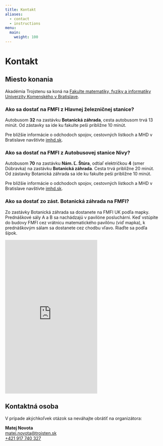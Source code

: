 ```yaml
---
title: Kontakt
aliases:
  - contact
  - instructions
menu:
  main:
    weight: 100
---
```


# Kontakt

## Miesto konania

Akadémia Trojstenu sa koná na [Fakulte matematiky, fyziky a informatiky Univerzity Komenského v Bratislave](https://fmph.uniba.sk).

### Ako sa dostať na FMFI z Hlavnej železničnej stanice?

Autobusom **32** na zastávku **Botanická záhrada**, cesta autobusom trvá 13 minút. Od zástavky sa ide ku fakulte peši približne 10 minút.

Pre bližšie informácie o odchodoch spojov, cestovných lístkoch a MHD v Bratislave navštívte [imhd.sk](https://imhd.sk/ba/mhd).

### Ako sa dostať na FMFI z Autobusovej stanice Nivy?

Autobusom **70** na zastávku **Nám. Ľ. Štúra**, odtiaľ električkou **4** (smer Dúbravka) na zastávku **Botanická záhrada**. Cesta trvá približne 20 minút. Od zástavky Botanická záhrada sa ide ku fakulte peši približne 10 minút.

Pre bližšie informácie o odchodoch spojov, cestovných lístkoch a MHD v Bratislave navštívte [imhd.sk](https://imhd.sk/ba/mhd).

### Ako sa dostať zo zást. Botanická záhrada na FMFI?

Zo zastávky Botanická záhrada sa dostanete na FMFI UK podľa mapky. Prednáškové sály A a B sa nachádzajú v pavilóne posluchárni. Keď vstúpite do budovy FMFI cez vrátnicu matematického pavilónu (viď mapka), k prednáškovým sálam sa dostanete cez chodbu vľavo. Riaďte sa podľa šípok.

<!-- majakepavu pre fyz vratnicu, folasefura pre mat vratnicu -->
<iframe style="border:none" src="https://en.frame.mapy.cz/s/folasefura" class="w-full" height="500" frameborder="0"></iframe>

## Kontaktná osoba

V prípade akýchkoľvek otázok sa neváhajte obrátiť na organizátora:

**Matej Novota**\
matej.novota@trojsten.sk\
[+421 917 740 327](tel:+421917740327)
